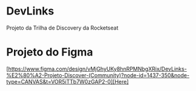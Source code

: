 # DevLinks
Projeto da Trilha de Discovery da Rocketseat

# Projeto do Figma 
[https://www.figma.com/design/vMjGhyUKy8hnRPMNbgXRix/DevLinks-%E2%80%A2-Projeto-Discover-(Community)?node-id=1437-350&node-type=CANVAS&t=VOR5iTTb7W0zGAP2-0][Here]
